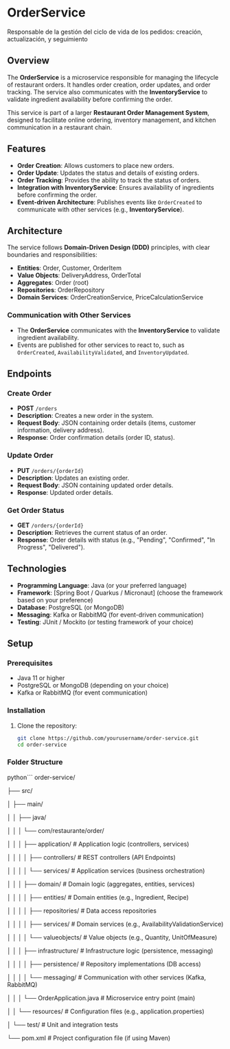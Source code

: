# OrderService
Responsable de la gestión del ciclo de vida de los pedidos: creación, actualización, y seguimiento


## Overview

The **OrderService** is a microservice responsible for managing the lifecycle of restaurant orders. It handles order creation, order updates, and order tracking. The service also communicates with the **InventoryService** to validate ingredient availability before confirming the order.

This service is part of a larger **Restaurant Order Management System**, designed to facilitate online ordering, inventory management, and kitchen communication in a restaurant chain.

## Features

- **Order Creation**: Allows customers to place new orders.
- **Order Update**: Updates the status and details of existing orders.
- **Order Tracking**: Provides the ability to track the status of orders.
- **Integration with InventoryService**: Ensures availability of ingredients before confirming the order.
- **Event-driven Architecture**: Publishes events like `OrderCreated` to communicate with other services (e.g., **InventoryService**).

## Architecture

The service follows **Domain-Driven Design (DDD)** principles, with clear boundaries and responsibilities:

- **Entities**: Order, Customer, OrderItem
- **Value Objects**: DeliveryAddress, OrderTotal
- **Aggregates**: Order (root)
- **Repositories**: OrderRepository
- **Domain Services**: OrderCreationService, PriceCalculationService

### Communication with Other Services

- The **OrderService** communicates with the **InventoryService** to validate ingredient availability.
- Events are published for other services to react to, such as `OrderCreated`, `AvailabilityValidated`, and `InventoryUpdated`.

## Endpoints

### Create Order
- **POST** `/orders`
- **Description**: Creates a new order in the system.
- **Request Body**: JSON containing order details (items, customer information, delivery address).
- **Response**: Order confirmation details (order ID, status).

### Update Order
- **PUT** `/orders/{orderId}`
- **Description**: Updates an existing order.
- **Request Body**: JSON containing updated order details.
- **Response**: Updated order details.

### Get Order Status
- **GET** `/orders/{orderId}`
- **Description**: Retrieves the current status of an order.
- **Response**: Order details with status (e.g., "Pending", "Confirmed", "In Progress", "Delivered").

## Technologies

- **Programming Language**: Java (or your preferred language)
- **Framework**: [Spring Boot / Quarkus / Micronaut] (choose the framework based on your preference)
- **Database**: PostgreSQL (or MongoDB)
- **Messaging**: Kafka or RabbitMQ (for event-driven communication)
- **Testing**: JUnit / Mockito (or testing framework of your choice)

## Setup

### Prerequisites

- Java 11 or higher
- PostgreSQL or MongoDB (depending on your choice)
- Kafka or RabbitMQ (for event communication)

### Installation

1. Clone the repository:
   ```bash
   git clone https://github.com/yourusername/order-service.git
   cd order-service

### Folder Structure

python```
order-service/

├── src/

│   ├── main/

│   │   ├── java/

│   │   │   └── com/restaurante/order/

│   │   │       ├── application/           # Application logic (controllers, services)

│   │   │       │   ├── controllers/       # REST controllers (API Endpoints)

│   │   │       │   └── services/          # Application services (business orchestration)

│   │   │       ├── domain/                # Domain logic (aggregates, entities, services)

│   │   │       │   ├── entities/          # Domain entities (e.g., Ingredient, Recipe)

│   │   │       │   ├── repositories/      # Data access repositories

│   │   │       │   ├── services/          # Domain services (e.g., AvailabilityValidationService)

│   │   │       │   └── valueobjects/      # Value objects (e.g., Quantity, UnitOfMeasure)

│   │   │       ├── infrastructure/        # Infrastructure logic (persistence, messaging)

│   │   │       │   ├── persistence/       # Repository implementations (DB access)

│   │   │       │   └── messaging/         # Communication with other services (Kafka, RabbitMQ)

│   │   │       └── OrderApplication.java   # Microservice entry point (main)

│   │   └── resources/                      # Configuration files (e.g., application.properties)

│   └── test/                              # Unit and integration tests

└── pom.xml                                 # Project configuration file (if using Maven)

```
